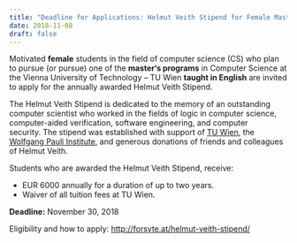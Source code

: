 ```yaml
---
title: "Deadline for Applications: Helmut Veith Stipend for Female Master´s Students in CS"
date: 2018-11-08
draft: false
---
```

<p><span id="more-5656"/>Motivated <strong>female</strong> students in the field of computer science (CS) who plan to pursue (or pursue) one of the <strong>master‘s programs</strong> in Computer Science at the Vienna University of Technology – TU Wien <strong>taught in English</strong> are invited to apply for the annually awarded Helmut Veith Stipend.</p>
<p>The Helmut Veith Stipend is dedicated to the memory of an outstanding computer scientist who worked in the fields of logic in computer science, computer-aided verification, software engineering, and computer security. The stipend was established with support of <a href="https://www.tuwien.ac.at/">TU Wien</a>, the <a href="https://www.wpi.ac.at/">Wolfgang Pauli Institute</a>, and generous donations of friends and colleagues of Helmut Veith.</p>
<p>Students who are awarded the Helmut Veith Stipend, receive:</p>
<ul>
<li>EUR 6000 annually for a duration of up to two years.</li>
<li>Waiver of all tuition fees at TU Wien.</li>
</ul>
<p><strong>Deadline:</strong> November 30, 2018</p>
<p>Eligibility and how to apply: <a href="http://forsyte.at/helmut-veith-stipend/">http://forsyte.at/helmut-veith-stipend/</a></p>
<div class="fix"><!----></div>
